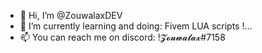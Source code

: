 - 👋 Hi, I’m @ZouwalaxDEV
- 🌱 I’m currently learning and doing: Fivem LUA scripts !...
- 📫 You can reach me on discord: !𝓩𝓸𝓾𝔀𝓪𝓵𝓪𝔁#7158
